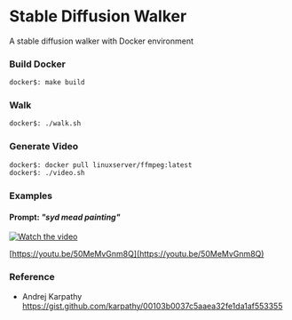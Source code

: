 # Stable Diffusion Walker
A stable diffusion walker with Docker environment

### Build Docker

```bash
docker$: make build
```

### Walk
```bash
docker$: ./walk.sh
```

### Generate Video

```bash
docker$: docker pull linuxserver/ffmpeg:latest
docker$: ./video.sh
```


### Examples


#### Prompt: _"syd mead painting"_
[![Watch the video](https://img.youtube.com/vi/50MeMvGnm8Q/0.jpg)](https://youtu.be/50MeMvGnm8Q)

[https://youtu.be/50MeMvGnm8Q](https://youtu.be/50MeMvGnm8Q)


### Reference
- Andrej Karpathy https://gist.github.com/karpathy/00103b0037c5aaea32fe1da1af553355
